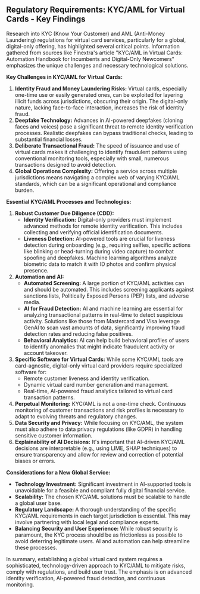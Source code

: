 ## Regulatory Requirements: KYC/AML for Virtual Cards - Key Findings

Research into KYC (Know Your Customer) and AML (Anti-Money Laundering) regulations for virtual card services, particularly for a global, digital-only offering, has highlighted several critical points. Information gathered from sources like Finextra's article "KYC/AML in Virtual Cards: Automation Handbook for Incumbents and Digital-Only Newcomers" emphasizes the unique challenges and necessary technological solutions.

**Key Challenges in KYC/AML for Virtual Cards:**

1.  **Identity Fraud and Money Laundering Risks:** Virtual cards, especially one-time use or easily generated ones, can be exploited for layering illicit funds across jurisdictions, obscuring their origin. The digital-only nature, lacking face-to-face interaction, increases the risk of identity fraud.
2.  **Deepfake Technology:** Advances in AI-powered deepfakes (cloning faces and voices) pose a significant threat to remote identity verification processes. Realistic deepfakes can bypass traditional checks, leading to substantial financial losses.
3.  **Deliberate Transactional Fraud:** The speed of issuance and use of virtual cards makes it challenging to identify fraudulent patterns using conventional monitoring tools, especially with small, numerous transactions designed to avoid detection.
4.  **Global Operations Complexity:** Offering a service across multiple jurisdictions means navigating a complex web of varying KYC/AML standards, which can be a significant operational and compliance burden.

**Essential KYC/AML Processes and Technologies:**

1.  **Robust Customer Due Diligence (CDD):**
    *   **Identity Verification:** Digital-only providers must implement advanced methods for remote identity verification. This includes collecting and verifying official identification documents.
    *   **Liveness Detection:** AI-powered tools are crucial for liveness detection during onboarding (e.g., requiring selfies, specific actions like blinking or head-turning during video capture) to combat spoofing and deepfakes. Machine learning algorithms analyze biometric data to match it with ID photos and confirm physical presence.
2.  **Automation and AI:**
    *   **Automated Screening:** A large portion of KYC/AML activities can and should be automated. This includes screening applicants against sanctions lists, Politically Exposed Persons (PEP) lists, and adverse media.
    *   **AI for Fraud Detection:** AI and machine learning are essential for analyzing transactional patterns in real-time to detect suspicious activity. Solutions like those from Mastercard and Visa leverage GenAI to scan vast amounts of data, significantly improving fraud detection rates and reducing false positives.
    *   **Behavioral Analytics:** AI can help build behavioral profiles of users to identify anomalies that might indicate fraudulent activity or account takeover.
3.  **Specific Software for Virtual Cards:** While some KYC/AML tools are card-agnostic, digital-only virtual card providers require specialized software for:
    *   Remote customer liveness and identity verification.
    *   Dynamic virtual card number generation and management.
    *   Real-time, AI-powered fraud analytics tailored to virtual card transaction patterns.
4.  **Perpetual Monitoring:** KYC/AML is not a one-time check. Continuous monitoring of customer transactions and risk profiles is necessary to adapt to evolving threats and regulatory changes.
5.  **Data Security and Privacy:** While focusing on KYC/AML, the system must also adhere to data privacy regulations (like GDPR) in handling sensitive customer information.
6.  **Explainability of AI Decisions:** It's important that AI-driven KYC/AML decisions are interpretable (e.g., using LIME, SHAP techniques) to ensure transparency and allow for review and correction of potential biases or errors.

**Considerations for a New Global Service:**

*   **Technology Investment:** Significant investment in AI-supported tools is unavoidable for a feasible and compliant fully digital financial service.
*   **Scalability:** The chosen KYC/AML solutions must be scalable to handle a global user base.
*   **Regulatory Landscape:** A thorough understanding of the specific KYC/AML requirements in each target jurisdiction is essential. This may involve partnering with local legal and compliance experts.
*   **Balancing Security and User Experience:** While robust security is paramount, the KYC process should be as frictionless as possible to avoid deterring legitimate users. AI and automation can help streamline these processes.

In summary, establishing a global virtual card system requires a sophisticated, technology-driven approach to KYC/AML to mitigate risks, comply with regulations, and build user trust. The emphasis is on advanced identity verification, AI-powered fraud detection, and continuous monitoring.
